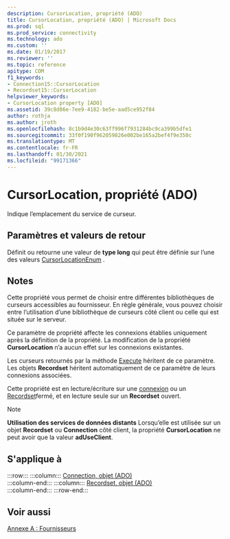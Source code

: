 ```yaml
---
description: CursorLocation, propriété (ADO)
title: CursorLocation, propriété (ADO) | Microsoft Docs
ms.prod: sql
ms.prod_service: connectivity
ms.technology: ado
ms.custom: ''
ms.date: 01/19/2017
ms.reviewer: ''
ms.topic: reference
apitype: COM
f1_keywords:
- Connection15::CursorLocation
- Recordset15::CursorLocation
helpviewer_keywords:
- CursorLocation property [ADO]
ms.assetid: 39c8d86e-7ee9-4182-be5e-aad5ce952f84
author: rothja
ms.author: jroth
ms.openlocfilehash: 8c1b9d4e30c63ff996f7931284bc9ca399b5dfe1
ms.sourcegitcommit: 33f0f190f962059826e002be165a2bef4f9e350c
ms.translationtype: MT
ms.contentlocale: fr-FR
ms.lasthandoff: 01/30/2021
ms.locfileid: "99171366"
---
```

# <a name="cursorlocation-property-ado"></a>CursorLocation, propriété (ADO)
Indique l’emplacement du service de curseur.  
  
## <a name="settings-and-return-values"></a>Paramètres et valeurs de retour  
 Définit ou retourne une valeur de **type long** qui peut être définie sur l’une des valeurs [CursorLocationEnum](./cursorlocationenum.md) .  
  
## <a name="remarks"></a>Notes  
 Cette propriété vous permet de choisir entre différentes bibliothèques de curseurs accessibles au fournisseur. En règle générale, vous pouvez choisir entre l’utilisation d’une bibliothèque de curseurs côté client ou celle qui est située sur le serveur.  
  
 Ce paramètre de propriété affecte les connexions établies uniquement après la définition de la propriété. La modification de la propriété **CursorLocation** n’a aucun effet sur les connexions existantes.  
  
 Les curseurs retournés par la méthode [Execute](./execute-method-ado-connection.md) héritent de ce paramètre. Les objets **Recordset** héritent automatiquement de ce paramètre de leurs connexions associées.  
  
 Cette propriété est en lecture/écriture sur une [connexion](./connection-object-ado.md) ou un [Recordset](./recordset-object-ado.md)fermé, et en lecture seule sur un **Recordset** ouvert.  
  
> [!NOTE]
>  **Utilisation des services de données distants** Lorsqu’elle est utilisée sur un objet **Recordset** ou **Connection** côté client, la propriété **CursorLocation** ne peut avoir que la valeur **adUseClient**.  
  
## <a name="applies-to"></a>S'applique à  

:::row:::
    :::column:::
        [Connection, objet (ADO)](./connection-object-ado.md)  
    :::column-end:::
    :::column:::
        [Recordset, objet (ADO)](./recordset-object-ado.md)  
    :::column-end:::
:::row-end:::

## <a name="see-also"></a>Voir aussi  
 [Annexe A : Fournisseurs](../../guide/appendixes/appendix-a-providers.md)